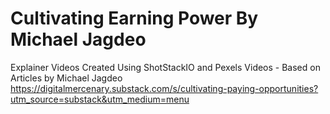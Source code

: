 # Cultivating Earning Power By Michael Jagdeo
Explainer Videos Created Using ShotStackIO and Pexels Videos - Based on Articles by Michael Jagdeo
https://digitalmercenary.substack.com/s/cultivating-paying-opportunities?utm_source=substack&utm_medium=menu
